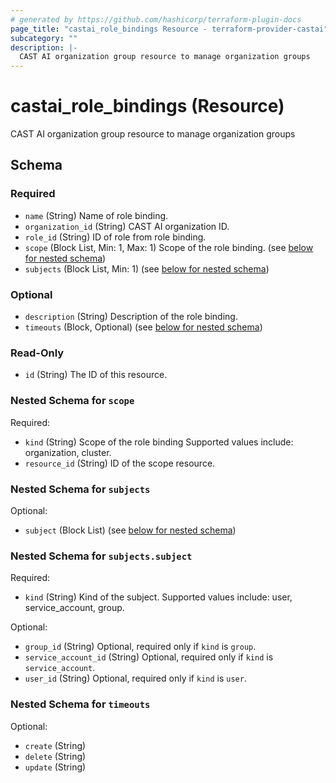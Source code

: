 ```yaml
---
# generated by https://github.com/hashicorp/terraform-plugin-docs
page_title: "castai_role_bindings Resource - terraform-provider-castai"
subcategory: ""
description: |-
  CAST AI organization group resource to manage organization groups
---
```


# castai_role_bindings (Resource)

CAST AI organization group resource to manage organization groups



<!-- schema generated by tfplugindocs -->
## Schema

### Required

- `name` (String) Name of role binding.
- `organization_id` (String) CAST AI organization ID.
- `role_id` (String) ID of role from role binding.
- `scope` (Block List, Min: 1, Max: 1) Scope of the role binding. (see [below for nested schema](#nestedblock--scope))
- `subjects` (Block List, Min: 1) (see [below for nested schema](#nestedblock--subjects))

### Optional

- `description` (String) Description of the role binding.
- `timeouts` (Block, Optional) (see [below for nested schema](#nestedblock--timeouts))

### Read-Only

- `id` (String) The ID of this resource.

<a id="nestedblock--scope"></a>
### Nested Schema for `scope`

Required:

- `kind` (String) Scope of the role binding Supported values include: organization, cluster.
- `resource_id` (String) ID of the scope resource.


<a id="nestedblock--subjects"></a>
### Nested Schema for `subjects`

Optional:

- `subject` (Block List) (see [below for nested schema](#nestedblock--subjects--subject))

<a id="nestedblock--subjects--subject"></a>
### Nested Schema for `subjects.subject`

Required:

- `kind` (String) Kind of the subject. Supported values include: user, service_account, group.

Optional:

- `group_id` (String) Optional, required only if `kind` is `group`.
- `service_account_id` (String) Optional, required only if `kind` is `service_account`.
- `user_id` (String) Optional, required only if `kind` is `user`.



<a id="nestedblock--timeouts"></a>
### Nested Schema for `timeouts`

Optional:

- `create` (String)
- `delete` (String)
- `update` (String)


